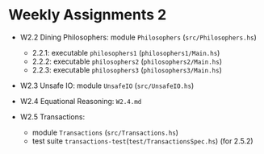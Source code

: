 # Weekly Assignments 2

- W2.2 Dining Philosophers: module `Philosophers` (`src/Philosophers.hs`)
    - 2.2.1: executable `philosophers1` (`philosophers1/Main.hs`)
    - 2.2.2: executable `philosophers2` (`philosophers2/Main.hs`)
    - 2.2.3: executable `philosophers3` (`philosophers3/Main.hs`)

- W2.3 Unsafe IO: module `UnsafeIO` (`src/UnsafeIO.hs`)

- W2.4 Equational Reasoning: `W2.4.md`

- W2.5 Transactions: 
    - module `Transactions` (`src/Transactions.hs`)
    - test suite `transactions-test`(`test/TransactionsSpec.hs`) (for 2.5.2)
